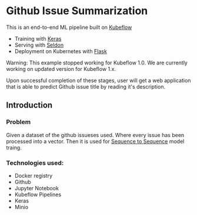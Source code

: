 # Github Issue Summarization
This is an end-to-end ML pipeline built on [Kubeflow](https://www.kubeflow.org/docs/about/kubeflow/) 
* Training with [Keras](http://keras.io)
* Serving with [Seldon](https://docs.seldon.io/projects/seldon-core/en/latest/workflow/README.html)
* Deployment on Kubernetes with [Flask](http://flask.pocoo.org)

Warning: This example stopped working for Kubeflow 1.0.  We are currently working on updated version for Kubeflow 1.x.

Upon successful completion of these stages, user will get a web application that is able to predict 
Github issue title by reading it's description.

## Introduction

### Problem
Given a dataset of the github issueses used. Where every issue has been processed into a vector. Then it is used for 
[Sequence to Sequence](https://nlp.stanford.edu/~johnhew/public/14-seq2seq.pdf) model traing.

### Technologies used:
* Docker registry
* Github
* Jupyter Notebook
* Kubeflow Pipelines
* Keras
* Minio

